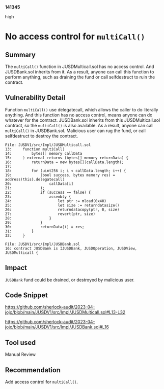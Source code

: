 __141345__

high

# No access control for `multiCall()`

## Summary

The `multiCall()` function in JUSDMulticall.sol has no access control. And JUSDBank.sol inherits from it. As a result, anyone can call this function to perform anything, such as draining the fund or call selfdestruct to ruin the contract.


## Vulnerability Detail

Function `multiCall()` use delegatecall, which allows the caller to do literally anything. And this function has no access control, means anyone can do whatever for the contract. JUSDBank.sol inherits from this JUSDMulticall.sol contract, so the `multiCall()` is also available. As a result, anyone can call `multiCall()` in JUSDBank.sol. Malicious user can rug the fund, or call selfdestruct to destroy the contract.
```solidity
File: JUSDV1/src/Impl/JUSDMulticall.sol
13:     function multiCall(
14:         bytes[] memory callData
15:     ) external returns (bytes[] memory returnData) {
16:         returnData = new bytes[](callData.length);
17: 
18:         for (uint256 i; i < callData.length; i++) {
19:             (bool success, bytes memory res) = address(this).delegatecall(
20:                 callData[i]
21:             );
22:             if (success == false) {
23:                 assembly {
24:                     let ptr := mload(0x40)
25:                     let size := returndatasize()
26:                     returndatacopy(ptr, 0, size)
27:                     revert(ptr, size)
28:                 }
29:             }
30:             returnData[i] = res;
31:         }
32:     }

File: JUSDV1/src/Impl/JUSDBank.sol
16: contract JUSDBank is IJUSDBank, JUSDOperation, JUSDView, JUSDMulticall {
```



## Impact

`JUSDBank` fund could be drained, or destroyed by malicious user.

## Code Snippet

https://github.com/sherlock-audit/2023-04-jojo/blob/main/JUSDV1/src/Impl/JUSDMulticall.sol#L13-L32

https://github.com/sherlock-audit/2023-04-jojo/blob/main/JUSDV1/src/Impl/JUSDBank.sol#L16

## Tool used

Manual Review

## Recommendation

Add access control for `multiCall()`.
